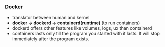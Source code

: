 
### Docker
* translator between human and kernel
* **docker -> dockerd -> containerd(runtime)** (to run containers)
* dockerd offers other features like volumes, logs, ux than containerd
* containers lasts only till the program you started with it lasts. It will stop immediately after the program exists.
